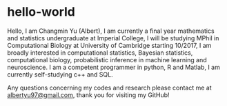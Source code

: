 # hello-world
Hello, I am Changmin Yu (Albert), I am currently a final year mathematics and statistics undergraduate at Imperial College,
I will be studying MPhil in Computational Biology at University of Cambridge starting 10/2017, I am broadly interested in
computational statistics, Bayesian statistics, computational biology, probabilistic inference in machine learning and neuroscience. I am a competent programmer in python, R and Matlab, I am currently self-studying c++ and SQL. 

Any questions concerning my codes and research please contact me at albertyu97@gmail.com, thank you for visiting my GitHub!
